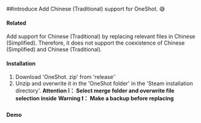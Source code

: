 ##introduce
Add Chinese (Traditional) support for OneShot. 😅

#### Related
Add support for Chinese (Traditional) by replacing relevant files in Chinese (Simplified). Therefore, it does not support the coexistence of Chinese (Simplified) and Chinese (Traditional).

#### Installation

1. Download 'OneShot. zip' from 'release'`
2. Unzip and overwrite it in the 'OneShot folder' in the 'Steam installation directory'.
**Attention ❕： Select merge folder and overwrite file selection inside**
**Warning ❗： Make a backup before replacing**

#### Demo
